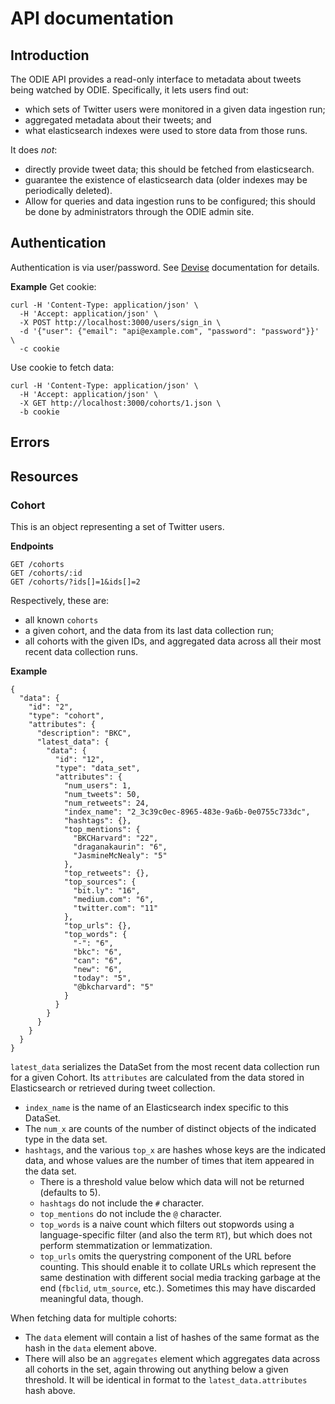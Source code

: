 # API documentation

## Introduction

The ODIE API provides a read-only interface to metadata about tweets being
watched by ODIE. Specifically, it lets users find out:
* which sets of Twitter users were monitored in a given data ingestion run;
* aggregated metadata about their tweets; and
* what elasticsearch indexes were used to store data from those runs.

It does *not*:
* directly provide tweet data; this should be fetched from elasticsearch.
* guarantee the existence of elasticsearch data (older indexes may be
  periodically deleted).
* Allow for queries and data ingestion runs to be configured; this should be
  done by administrators through the ODIE admin site.

## Authentication

Authentication is via user/password. See [Devise](https://github.com/plataformatec/devise) documentation for details.

**Example**
Get cookie:
```
curl -H 'Content-Type: application/json' \
  -H 'Accept: application/json' \
  -X POST http://localhost:3000/users/sign_in \
  -d '{"user": {"email": "api@example.com", "password": "password"}}' \
  -c cookie
```

Use cookie to fetch data:
```
curl -H 'Content-Type: application/json' \
  -H 'Accept: application/json' \
  -X GET http://localhost:3000/cohorts/1.json \
  -b cookie
```

## Errors

## Resources

### Cohort
This is an object representing a set of Twitter users.

**Endpoints**
```
GET /cohorts
GET /cohorts/:id
GET /cohorts/?ids[]=1&ids[]=2
```

Respectively, these are:
* all known `cohorts`
* a given cohort, and the data from its last data collection run;
* all cohorts with the given IDs, and aggregated data across all their most
  recent data collection runs.

**Example**
```
{
  "data": {
    "id": "2",
    "type": "cohort",
    "attributes": {
      "description": "BKC",
      "latest_data": {
        "data": {
          "id": "12",
          "type": "data_set",
          "attributes": {
            "num_users": 1,
            "num_tweets": 50,
            "num_retweets": 24,
            "index_name": "2_3c39c0ec-8965-483e-9a6b-0e0755c733dc",
            "hashtags": {},
            "top_mentions": {
              "BKCHarvard": "22",
              "draganakaurin": "6",
              "JasmineMcNealy": "5"
            },
            "top_retweets": {},
            "top_sources": {
              "bit.ly": "16",
              "medium.com": "6",
              "twitter.com": "11"
            },
            "top_urls": {},
            "top_words": {
              "-": "6",
              "bkc": "6",
              "can": "6",
              "new": "6",
              "today": "5",
              "@bkcharvard": "5"
            }
          }
        }
      }
    }
  }
}
```

`latest_data` serializes the DataSet from the most recent data collection run
for a given Cohort. Its `attributes` are calculated from the data stored in
Elasticsearch or retrieved during tweet collection.
* `index_name` is the name of an Elasticsearch index specific to this DataSet.
* The `num_x` are counts of the number of distinct objects of the indicated type
  in the data set.
* `hashtags`, and the various `top_x` are hashes whose keys are the indicated
  data, and whose values are the number of times that item appeared in the data
  set.
  * There is a threshold value below which data will not be returned (defaults to 5).
  * `hashtags` do not include the `#` character.
  * `top_mentions` do not include the `@` character.
  * `top_words` is a naive count which filters out stopwords using a
    language-specific filter (and also the term `RT`), but which does not
    perform stemmatization or lemmatization.
  * `top_urls` omits the querystring component of the URL before counting. This
    should enable it to collate URLs which represent the same destination with
    different social media tracking garbage at the end (`fbclid`, `utm_source`,
    etc.). Sometimes this may have discarded meaningful data, though.

When fetching data for multiple cohorts:
* The `data` element will contain a list of hashes of the same format as the
  hash in the `data` element above.
* There will also be an `aggregates` element which aggregates data across all
  cohorts in the set, again throwing out anything below a given threshold. It
  will be identical in format to the `latest_data.attributes` hash above.
